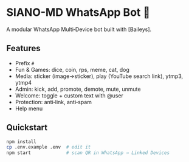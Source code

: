 # SIANO-MD WhatsApp Bot 🤖

A modular WhatsApp Multi‑Device bot built with [Baileys].

## Features
- Prefix `#`
- Fun & Games: dice, coin, rps, meme, cat, dog
- Media: sticker (image→sticker), play (YouTube search link), ytmp3, ytmp4
- Admin: kick, add, promote, demote, mute, unmute
- Welcome: toggle + custom text with @user
- Protection: anti‑link, anti‑spam
- Help menu

## Quickstart
```bash
npm install
cp .env.example .env  # edit it
npm start             # scan QR in WhatsApp → Linked Devices
